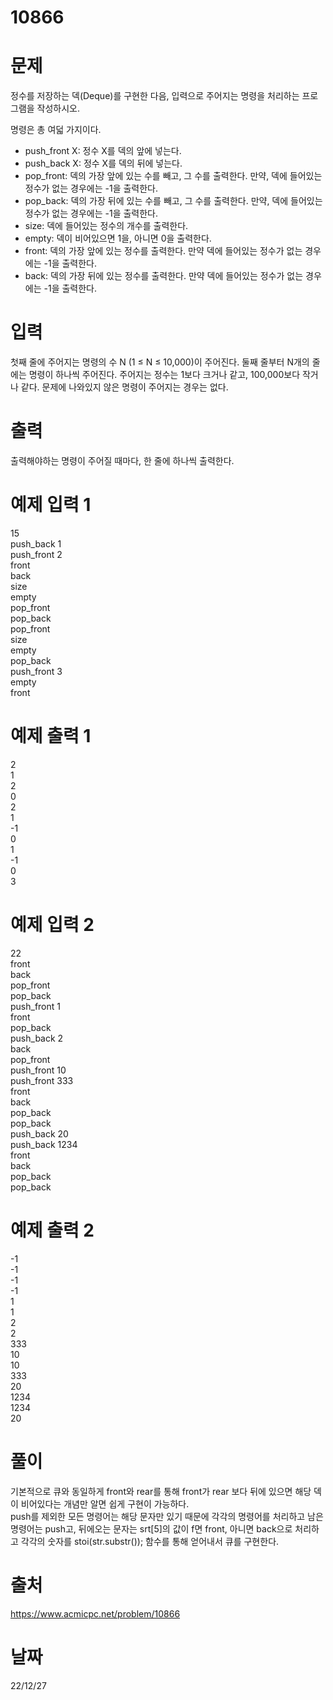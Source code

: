 # 10866

# 문제
정수를 저장하는 덱(Deque)를 구현한 다음, 입력으로 주어지는 명령을 처리하는 프로그램을 작성하시오.

명령은 총 여덟 가지이다.

+ push_front X: 정수 X를 덱의 앞에 넣는다.
+ push_back X: 정수 X를 덱의 뒤에 넣는다.
+ pop_front: 덱의 가장 앞에 있는 수를 빼고, 그 수를 출력한다. 만약, 덱에 들어있는 정수가 없는 경우에는 -1을 출력한다.
+ pop_back: 덱의 가장 뒤에 있는 수를 빼고, 그 수를 출력한다. 만약, 덱에 들어있는 정수가 없는 경우에는 -1을 출력한다.
+ size: 덱에 들어있는 정수의 개수를 출력한다.
+ empty: 덱이 비어있으면 1을, 아니면 0을 출력한다.
+ front: 덱의 가장 앞에 있는 정수를 출력한다. 만약 덱에 들어있는 정수가 없는 경우에는 -1을 출력한다.
+ back: 덱의 가장 뒤에 있는 정수를 출력한다. 만약 덱에 들어있는 정수가 없는 경우에는 -1을 출력한다.

# 입력
첫째 줄에 주어지는 명령의 수 N (1 ≤ N ≤ 10,000)이 주어진다. 둘째 줄부터 N개의 줄에는 명령이 하나씩 주어진다. 주어지는 정수는 1보다 크거나 같고, 100,000보다 작거나 같다. 문제에 나와있지 않은 명령이 주어지는 경우는 없다.

# 출력
출력해야하는 명령이 주어질 때마다, 한 줄에 하나씩 출력한다.

# 예제 입력 1 
15  
push_back 1  
push_front 2  
front  
back  
size  
empty  
pop_front  
pop_back  
pop_front  
size  
empty  
pop_back  
push_front 3  
empty  
front  

# 예제 출력 1 
2  
1  
2  
0  
2  
1  
-1  
0  
1  
-1  
0  
3  

# 예제 입력 2 
22  
front  
back  
pop_front  
pop_back  
push_front 1  
front  
pop_back  
push_back 2  
back  
pop_front  
push_front 10  
push_front 333  
front  
back  
pop_back  
pop_back  
push_back 20  
push_back 1234  
front  
back  
pop_back  
pop_back  

# 예제 출력 2 
-1  
-1  
-1  
-1  
1  
1  
2  
2  
333  
10  
10  
333  
20  
1234  
1234  
20  
  
# 풀이
기본적으로 큐와 동일하게 front와 rear를 통해 front가 rear 보다 뒤에 있으면 해당 덱이 비어있다는 개념만 알면 쉽게 구현이 가능하다.  
push를 제외한 모든 명령어는 해당 문자만 있기 때문에 각각의 명령어를 처리하고 남은 명령어는 push고, 뒤에오는 문자는 srt[5]의 값이 f면 front, 아니면 back으로 처리하고 각각의 숫자를 stoi(str.substr()); 함수를 통해 얻어내서 큐를 구현한다.

# 출처 
https://www.acmicpc.net/problem/10866

# 날짜
22/12/27